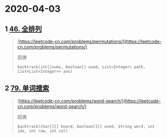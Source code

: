 # 2020-04-03

## 1 [46. 全排列](https://leetcode-cn.com/problems/permutations/)

> [https://leetcode-cn.com/problems/permutations/](https://leetcode-cn.com/problems/permutations/)
>
> 回溯
>
> ```
> backtrack(int[]nums, boolean[] used, List<Integer> path, List<List<Integer>> ans)
> ```

## 2 [79. 单词搜索](https://leetcode-cn.com/problems/word-search/)

> [https://leetcode-cn.com/problems/word-search/](https://leetcode-cn.com/problems/word-search/)
>
> 回溯
>
> ```
> backtrack(char[][] board, boolean[][] used, String word, int idx, int row, int col) 
> ```



